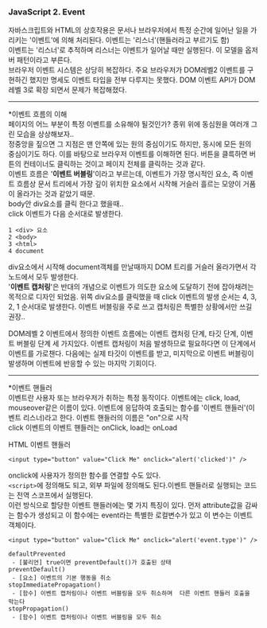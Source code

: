 ### JavaScript 2. Event

자바스크립트와 HTML의 상호작용은 문서나 브라우저에서 특정 순간에 일어난 일을 가리키는 '이벤트'에 의해 처리된다. 이벤트는 '리스너'(핸들러라고 부르기도 함)<br>
이벤트는 '리스너'로 추적하며 리스너는 이벤트가 일어날 때만 실행된다. 이 모델을 옵저버 패턴이라고 부른다.<br>
브라우저 이벤트 시스템은 상당히 복잡하다. 주요 브라우저가 DOM레벨2 이벤트를 구현하긴 했지만 명세도 이벤트 타입을 전부 다루지는 못했다. DOM 이벤트 API가 DOM레벨 3로 확장 되면서 문제가 복잡해졌다.<br>
___
*이벤트 흐름의 이해<br>
페이지의 어느 부분이 특정 이벤트를 소유해야 될것인가?
종위 위에 동심원을 여러개 그린 모습을 상상해보자..<br>
정중앙을 짚으면 그 지점은 맨 안쪽에 있는 원의 중심이기도 하지만, 동시에 모든 원의 중심이기도 하다. 이를 바탕으로 브라우저 이벤트를 이해하면 된다. 버튼을 클륵하면 버튼의 컨테이너도 클릭하는 것이고 페이지 전체를 클릭하는 것과 같다.<br>
이벤트 흐름은 '<b>이벤트 버블링</b>'이라고 부르는데, 이벤트가 가장 명시적인 요소, 즉 이벤트 흐름상 문서 트리에서 가장 깊이 위치한 요소에서 시작해 거슬러 흘르는 모양이 거품이 올라가는 것과 같았기 때문.<br>
body안 div요소를 클릭 한다고 했을때..<br>
click 이벤트가 다음 순서대로 발생한다.<br>
```{.html}
1 <div> 요소
2 <body>
3 <html>
4 document
```

div요소에서 시작해 document객체를 만날때까지 DOM 트리를 거슬러 올라가면서 각 노드에서 모두 발생한다.<br>
'<b>이벤트 캡처링</b>'은 반대의 개념으로 이벤트가 의도한 요소에 도달하기 전에 잡아채려는 목적으로 디자인 되었음. 위쪽 div요소를 클릭했을 때 click 이벤트의 발생 순서는 4, 3, 2, 1 순서대로 발생한다.
이벤트 버블링을 주로 쓰고 캡처링은 특별한 상황에서만 쓰길 권장..<br>

DOM레벨 2 이벤트에서 정의한 이벤트 흐름에는 이벤트 캡처링 단계, 타깃 단계, 이벤트 버블링 단계
세 가지있다. 이벤트 캡처링이 처음 발생하므로 필요하다면 이 단계에서 이벤트를 가로챈다. 다음에는 실제 타깃이 이벤트를 받고, 미지막으로 이벤트 버블링이 발생하며 이벤트에 반응할 수 있는 마지막 기회이다.
___
*이벤트 핸들러<br>
이벤트란 사용자 또는 브라우저가 취하는 특정 동작이다. 이벤트에는 click, load, mouseover같은 이름이 있다. 이벤트에 응답하여 호출되는 함수를 '이벤트 핸들러'(이벤트 리스너)라고 한다.
이벤트 핸들러의 이름은 "on"으로 시작<br>
click 이벤트의 이벤트 핸들러는 onClick, load는 onLoad<br>

HTML 이벤트 핸들러
```{.html}
<input type="button" value="Click Me" onclick="alert('clicked')" />
```
onclick에 사용자가 정의한 함수를 연결할 수도 있다.<br>
`<script>`에 정의해도 되고, 외부 파일에 정의해도 된다.이벤트 핸들러로 실행되는 코드는 전역 스코프에서 실행된다.<br>
이런 방식으로 할당한 이벤트 핸들러에는 몇 가지 특징이 있다. 먼저 attribute값을 감싸는 함수가 생성되고 이 함수에는 event라는 특별한 로컬변수가 있고 이 변수는 이벤트 객체이다.
```{.html}
<input type="button" value="Click Me" onclick="alert('event.type')" />
```
```{.javascript}
defaultPrevented			
 - [불리언] true이면 preventDefault()가 호출된 상태
preventDefault()
 - [요소] 이벤트의 기본 행동을 취소
stopImmediatePropagation()			
 - [함수] 이벤트 캡처링이나 이벤트 버블링을 모두 취소하며  다른 이벤트 핸들러 호출을 막는다
stopPropagation()
 - [함수] 이벤트 캡처링이나 이벤트 버블링을 모두 취소
```